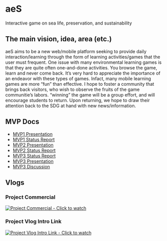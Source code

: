# aeS
Interactive game on sea life, preservation, and sustainability 

## The main vision, idea, area (etc.)

aeS aims to be a new web/mobile platform seeking to provide daily interaction/learning through the form of learning activities/games that the user must frequent. One issue with many environmental learning games is that they are quite often one-and-done activities. You browse the game, learn and never come back. It’s very hard to appreciate the importance of an endeavor with these types of games. Infact, many mobile learning games are more “fun” than effective. I hope to foster a community that brings back visitors, who wish to observe the fruits of the game communitie’s labors. “winning” the game will be a group effort, and will encourage students to return. Upon returning, we hope to draw their attention back to the SDG at hand with new news/information. 

## MVP Docs
- [MVP1 Presentation](https://github.com/lane203m/aeS/blob/main/Documentation/Project%20Activity%20%233/MVP1.pdf)
- [MVP1 Status Report](https://github.com/lane203m/aeS/blob/main/Documentation/Project%20Activity%20%233/P09%20-%20405%20-%20Project%20Status%20Report.docx.pdf)
- [MVP2 Presentation](https://github.com/lane203m/aeS/blob/main/Documentation/Project%20Activity%20%234/MVP2.pdf)
- [MVP2 Status Report](https://github.com/lane203m/aeS/blob/main/Documentation/Project%20Activity%20%234/P09%20-%20405%20-%20Project%20Status%20Report.docx.pdf)
- [MVP3 Status Report](https://github.com/lane203m/aeS/blob/main/Documentation/Project%20Activity%20%235/P09%20-%20405%20-%20Project%20Status%20Report.docx.pdf)
- [MVP3 Presentation](https://github.com/lane203m/aeS/blob/main/Documentation/Project%20Activity%20%235/MVP3.pdf)
- [MVP3 Discussion](https://github.com/lane203m/aeS/blob/main/Documentation/Project%20Activity%20%235/Lecture%20Discussion.pdf)
## Vlogs

### Project Commercial
[![Project Commercial - Click to watch](https://i.ytimg.com/vi/kpQUZAwA_PU/hqdefault.jpg)](https://youtu.be/kpQUZAwA_PU)
### Project Vlog Intro Link
[![Project Vlog Intro Link - Click to watch](https://i.ytimg.com/vi/f12HEz066Ss/hqdefault.jpg)](https://youtu.be/f12HEz066Ss)
